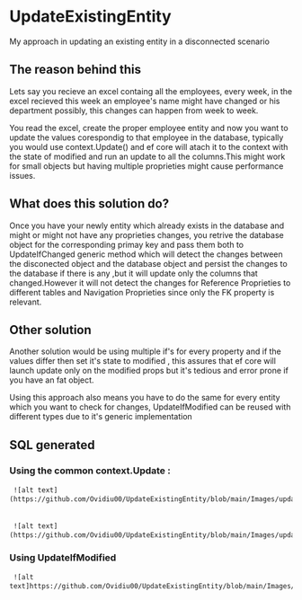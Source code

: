 # UpdateExistingEntity
My approach in updating an existing entity in a disconnected scenario


## The reason behind this

Lets say you recieve an excel containg all the employees, every week, in the excel recieved this week an employee's name might have changed or his department possibly, this changes can happen from week to week.

You read the excel, create the proper employee entity and now you want to update the values corespondig to that employee in the database, typically you would use context.Update(<your Excel entity>) and ef core will atach it to the context with the state of modified and run an update to all the columns.This might work for small objects but having multiple proprieties might cause performance issues.
  

  
## What does this solution do?
  
Once you have your newly entity which already exists in the database and might or might not have any proprieties changes, you retrive the database object for the corresponding primay key and pass them both to UpdateIfChanged generic method which will detect the changes between the disconected object and the database object and persist the changes to the database if there is any ,but it will update only the columns that changed.However it will not detect the changes for Reference Proprieties to different tables and Navigation Proprieties since only the FK property is relevant.
  
  
  
 ## Other solution
  
  Another solution would be using multiple if's for every property and if the values differ then set it's state to modified , this assures that ef core will launch update only on the modified props but it's tedious and error prone if you have an fat object.
  

  
  Using this approach also means you have to do the same for every entity which you want to check for changes, UpdateIfModified can be reused with different types due to it's generic implementation
  
 ## SQL generated
  ### Using the common context.Update :
     ![alt text](https://github.com/Ovidiu00/UpdateExistingEntity/blob/main/Images/update_EfCore.png)
  
  
     ![alt text](https://github.com/Ovidiu00/UpdateExistingEntity/blob/main/Images/updateSql_usingUpdate.png)
  
  
   ### Using UpdateIfModified
     ![alt text]https://github.com/Ovidiu00/UpdateExistingEntity/blob/main/Images/update_sql_usingCustomUpdate.png)
